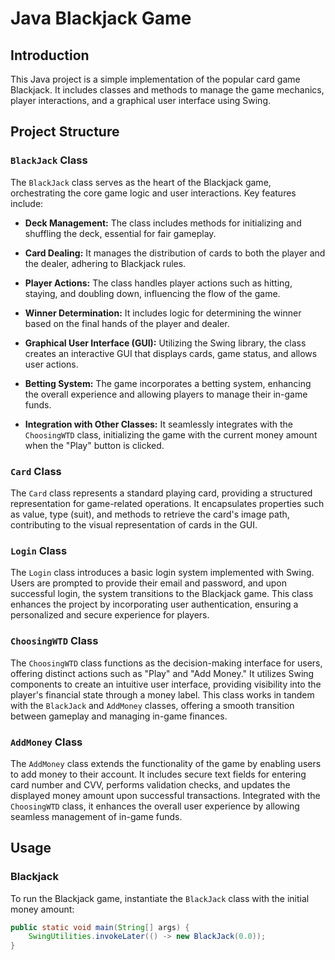 # Java Blackjack Game

## Introduction

This Java project is a simple implementation of the popular card game Blackjack. It includes classes and methods to manage the game mechanics, player interactions, and a graphical user interface using Swing.

## Project Structure

### `BlackJack` Class

The `BlackJack` class serves as the heart of the Blackjack game, orchestrating the core game logic and user interactions. Key features include:

- **Deck Management:** The class includes methods for initializing and shuffling the deck, essential for fair gameplay.
  
- **Card Dealing:** It manages the distribution of cards to both the player and the dealer, adhering to Blackjack rules.

- **Player Actions:** The class handles player actions such as hitting, staying, and doubling down, influencing the flow of the game.

- **Winner Determination:** It includes logic for determining the winner based on the final hands of the player and dealer.

- **Graphical User Interface (GUI):** Utilizing the Swing library, the class creates an interactive GUI that displays cards, game status, and allows user actions.

- **Betting System:** The game incorporates a betting system, enhancing the overall experience and allowing players to manage their in-game funds.

- **Integration with Other Classes:** It seamlessly integrates with the `ChoosingWTD` class, initializing the game with the current money amount when the "Play" button is clicked.

### `Card` Class

The `Card` class represents a standard playing card, providing a structured representation for game-related operations. It encapsulates properties such as value, type (suit), and methods to retrieve the card's image path, contributing to the visual representation of cards in the GUI.

### `Login` Class

The `Login` class introduces a basic login system implemented with Swing. Users are prompted to provide their email and password, and upon successful login, the system transitions to the Blackjack game. This class enhances the project by incorporating user authentication, ensuring a personalized and secure experience for players.

### `ChoosingWTD` Class

The `ChoosingWTD` class functions as the decision-making interface for users, offering distinct actions such as "Play" and "Add Money." It utilizes Swing components to create an intuitive user interface, providing visibility into the player's financial state through a money label. This class works in tandem with the `BlackJack` and `AddMoney` classes, offering a smooth transition between gameplay and managing in-game finances.

### `AddMoney` Class

The `AddMoney` class extends the functionality of the game by enabling users to add money to their account. It includes secure text fields for entering card number and CVV, performs validation checks, and updates the displayed money amount upon successful transactions. Integrated with the `ChoosingWTD` class, it enhances the overall user experience by allowing seamless management of in-game funds.

## Usage

### Blackjack

To run the Blackjack game, instantiate the `BlackJack` class with the initial money amount:

```java
public static void main(String[] args) {
    SwingUtilities.invokeLater(() -> new BlackJack(0.0));
}
